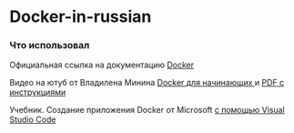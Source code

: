 # Docker-in-russian

### Что использовал

Официальная ссылка на документацию [Docker](https://docs.docker.com/)

Видео на ютуб от Владилена Минина [Docker для начинающих ](https://www.youtube.com/watch?v=n9uCgUzfeRQ&t=2534s) и
[PDF с инструкциями](https://vladilen.notion.site/Docker-2021-a72201ec8573461c8a2e62e2fcf33aa3)

Учебник. Создание приложения Docker от Microsoft [с помощью Visual Studio Code](https://learn.microsoft.com/ru-ru/visualstudio/docker/tutorials/docker-tutorial)
